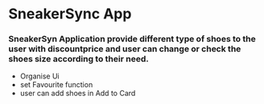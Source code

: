   # SneakerSync App
  ### SneakerSyn Application provide different type of shoes to the user with discountprice and user can change or check the shoes size according to their need.

  * Organise Ui
  * set Favourite function
  * user can add shoes in Add to Card

  
